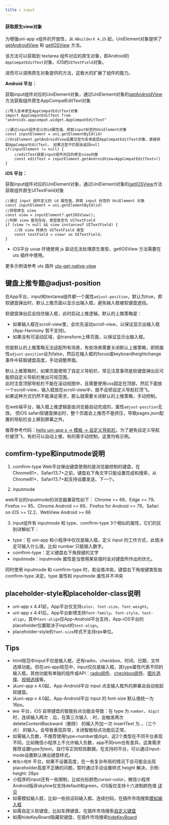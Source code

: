 ```yaml
---
title : input
---
```


<!-- ## input -->

<!-- UTSCOMJSON.input.name -->

<!-- UTSCOMJSON.input.description -->

<!-- UTSCOMJSON.input.compatibility -->

<!-- UTSCOMJSON.input.attribute -->

<!-- UTSCOMJSON.input.event -->

<!-- UTSCOMJSON.input.component_type-->

#### 获取原生view对象

为增强uni-app x组件的开放性，从 `HBuilderX 4.25` 起，UniElement对象提供了 [getAndroidView](../dom/unielement.md#getandroidview) 和 [getIOSView](../dom/unielement.md#getiosview) 方法。

该方法可以获取到 textarea 组件对应的原生对象，即Android的`AppCompatEditText`对象、iOS的`UITextField`对象。

进而可以调用原生对象提供的方法，这极大的扩展了组件的能力。

**Android 平台：**

获取input组件对应的UniElement对象，通过UniElement对象的[getAndroidView](../dom/unielement.md#getandroidview-2)方法获取组件原生AppCompatEditText对象

```uts
//导入安卓原生AppCompatEditText对象
import AppCompatEditText from "androidx.appcompat.widget.AppCompatEditText"

//通过input组件定义的id属性值，获取input标签的UniElement对象
const inputElement = uni.getElementById(id)
//UniElement.getAndroidView设置泛型为安卓底层AppCompatEditText对象，直接获取AppCompatEditText， 如果泛型不匹配会返回null
if(inputElement != null) {
	//editText就是input组件对应的原生view对象
	const editText = inputElement.getAndroidView<AppCompatEditText>()
}
```

**iOS 平台：**

获取input组件对应的UniElement对象，通过UniElement对象的[getIOSView](../dom/unielement.md#getiosview)方法获取组件原生UITextField对象

```uts
//通过 input 组件定义的 id 属性值，获取 input 标签的 UniElement 对象
const inputElement = uni.getElementById(id)
//获取原生 view
const view = inputElement?.getIOSView();
//判断 view 是否存在，类型是否为 UITextField
if (view != null && view instanceof UITextField) {
    //将 view 转换为 UITextField 类型
    const textField = view! as UITextField;
}
```

+ iOS平台 uvue 环境使用 js 驱动无法处理原生类型，getIOSView 方法需要在 uts 插件中使用。

更多示例请参考 uts 插件 [uts-get-native-view](https://gitcode.net/dcloud/hello-uni-app-x/-/blob/alpha/uni_modules/uts-get-native-view/utssdk/app-ios/index.uts)

<!-- UTSCOMJSON.input.children -->

<!-- UTSCOMJSON.input.example -->

<!-- UTSCOMJSON.input.reference -->

## 键盘上推专题@adjust-position

在App平台，input和textarea组件都一个属性`adjust-position`，默认为true，即软键盘弹出时，默认上推页面以显示出输入框，避免输入框被软键盘遮挡。

软键盘弹出后会挡住输入框，此时启动上推逻辑。默认的上推策略是：
- 如果输入框在scroll-view里，会优先滚动scroll-view，以保证显示出输入框(App-Harmony 暂不支持)。
- 如果没有可滚动区域，会transform上移页面，以保证显示出输入框。

但是默认的上推策略无法适配所有场景，有些场景需要关闭默认上推策略，即把属性`adjust-position`设为false，然后在输入框的focus或keyboardheightchange事件中获取键盘高度，手动调整界面。

默认上推策略时，如果页面使用了自定义导航栏，常见注意事项是软键盘弹出后可能把自定义导航栏推出可视范围。\
此时注意顶部导航栏不能在滚动视图中，且需要使用css固定在顶部，然后下面放一个scroll-view，输入框放在scroll-view中，就不会把自定义导航栏顶飞。\
如果这种方式仍然不能满足需求，那么就需要关闭默认的上推策略，手动控制。

在web端平台，输入框上推逻辑是由浏览器自动完成的，属性`adjust-position`无效。
但iOS safari软键盘弹出时，整个页面会上推而不是挤压，导致pages.json配置的导航栏会上移到屏幕之外。

推荐参考代码：[hello uni-app x -> 模板 -> 自定义导航栏](https://gitcode.net/dcloud/hello-uni-app-x/-/blob/alpha/pages/template/navbar-lite/navbar-lite.uvue)。为了避免自定义导航栏被顶飞，有的可以自动上推，有的需手动控制，这里均有示例。

## comfirm-type和inputmode说明

1. comfirm-type
Web平台弹出键盘使用的是浏览器控制的键盘，在Chrome81+、Safari13.7+之前，键盘右下角文字只能设置完成和搜索，从Chrome81+、Safari13.7+起支持设置发送、下一个。

2. inputmode

web平台的inputmode的浏览器兼容性如下： Chrome >= 66、Edge >= 79、Firefox >= 95、Chrome Android >= 66、Firefox for Android >= 79、Safari on iOS >= 12.2、WebView Android >= 66

3. input组件有 inputmode 和 type、comfirm-type 3个相似的属性，它们的区别详解如下：

- type：在 uni-app 和小程序中仅仅是输入框，定义 input 的工作方式，此值决定可输入什么值。比如 number 只能输入数字。
- comfirm-type：定义键盘右下角按键的文字
- inputmode：inputmode 属性是当使用某些值时会对键盘所作出的优化。

同时使用 inputmode 和 comfirm-type 时，若设值冲突，键盘右下角按键类型由 comfirm-type 决定。type 属性和 inputmode 属性并不冲突

## placeholder-style和placeholder-class说明
- uni-app x 4.41前，App平台仅支持`color`、`font-size`、`font-weight`。
- uni-app x 4.41后，App平台新增支持`font-family`、`font-style`、`text-align`，其中`text-align`仅App-Android平台支持，App-iOS平台的placeholder位置取决于input的`text-align`。
- placeholder-style的`font-size`样式不支持rpx单位。


## Tips
- html规范中input不仅是输入框，还有radio、checkbox、时间、日期、文件选择功能。但在uni-app规范中，input仅仅是输入框，其type属性代表不同的输入框。其他功能有单独的组件或API：[radio组件](radio-group.md)、[checkbox组件](checkbox-group.md)、[图片选择](../api/choose-image.md)、[视频选择](../api/choose-video.md)等。
- 从uni-app x 4.0起，App-Android平台 input 点击输入框外的屏幕会自动收起软键盘。
- 从uni-app x 4.0起，App-Android平台 input 的 font-size 默认值统一为 16px。
- `Web` 平台，iOS 自带键盘的智能标点功能会导致：在 type 为 `number`、`digit` 时，连续输入两次 `.` 后，在第三次输入 `.` 时，会触发两次 deleteContentBackward（删除） 的输入外加一次 insertText 为 `…`（三个点） 的输入。会导致表现异常，关闭智能标点功能后正常。
- 如需输入负数，不推荐使用type=number或digit，这2个类型在不同平台表现不同，比如微信小程序上不允许输入负数，app不同rom也有差异。这类需求推荐设置type为text，自行写正则校验数据。在支持的平台，可以通过input-mode设置默认弹出键盘样式。
- `微信小程序` 平台，如果不设置高度，在一些复杂布局的情况下会可能会出现placeholder高度不正确的问题，暂时通过手动设置样式 height 解决，示例: height: 28px
- 小程序的input还有一些限制，比如光标颜色cursor-color，微信小程序Android版非skyline仅支持default和green，iOS版仅支持十六进制颜色值 [详见](https://developers.weixin.qq.com/miniprogram/dev/component/input.html)
- 如需模拟输入框，比如一些验证码输入框、连续扫码，在插件市场搜索[模拟输入框](https://ext.dcloud.net.cn/search?q=%E6%A8%A1%E6%8B%9F%E8%BE%93%E5%85%A5%E6%A1%86&orderBy=Relevance&uni-appx=1)
- 如需自定义软键盘，比如车牌键盘，在插件市场搜索[自定义键盘](https://ext.dcloud.net.cn/search?q=%E8%87%AA%E5%AE%9A%E4%B9%89%E9%94%AE%E7%9B%98&orderBy=Relevance&uni-appx=1)
- 如需hideKeyBoard隐藏软键盘，在插件市场搜索[hideKeyBoard](https://ext.dcloud.net.cn/search?q=hideKeyBoard&orderBy=Relevance&uni-appx=1)
